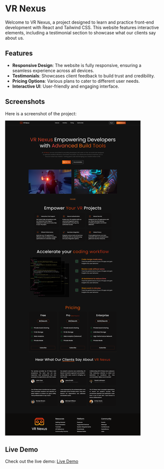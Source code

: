 # VR Nexus

Welcome to VR Nexus, a project designed to learn and practice front-end development with React and Tailwind CSS. This website features interactive elements, including a testimonial section to showcase what our clients say about us.

## Features

- **Responsive Design**: The website is fully responsive, ensuring a seamless experience across all devices.
- **Testimonials**: Showcases client feedback to build trust and credibility.
- **Pricing Options**: Various plans to cater to different user needs.
- **Interactive UI**: User-friendly and engaging interface.

## Screenshots

Here is a screenshot of the project:

![Homepage Screenshot](./src/assets/Vite-React.png)

## Live Demo

Check out the live demo: [Live Demo]()